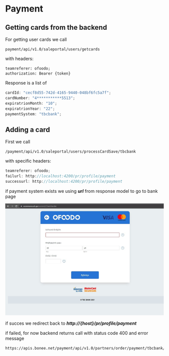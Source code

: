 # Payment

## Getting cards from the backend

For getting user cards we call

```
payment/api/v1.0/saleportal/users/getcards
```

with headers:

```
teamreferer: ofoodo;
authorization: Bearer {token}
```

Response is a list of

```ts
cardId: "cecf8d55-742d-4165-9440-048bf6fc5a7f";
cardNumber: "4***********5513";
expiratrionMonth: "10";
expiratrionYear: "22";
paymentSystem: "tbcbank";
```

## Adding a card

First we call

```
/payment/api/v1.0/saleportal/users/processCardSave/tbcbank
```

with specific headers:

```ts
teamreferer: ofoodo;
failurl: http://localhost:4200/pr/profile/payment
successurl: http://localhost:4200/pr/profile/payment
```

if payment system exists we using **_url_** from response model to go to bank page

![Adding a card](images/payment_1.jpg)

if succes we redirect back to **_http://{host}/pr/profile/payment_**

if failed, for now backend returns call with status code 400 and error message

```
https://apis.bonee.net/payment/api/v1.0/partners/order/payment/tbcbank/fail
```
